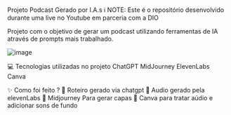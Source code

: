 Projeto Podcast Gerado por I.A.s
ℹ️ NOTE: Este é o repositório desenvolvido durante uma live no Youtube em parceria com a DIO

Projeto com o objetivo de gerar um podcast utilizando ferramentas de IA através de prompts mais trabalhado.

![image](https://github.com/Gabirodriguesdev/podcastcomIA/assets/92934830/3e21bc06-2ead-4d0c-a877-5eb2d4995887)


💻 Tecnologias utilizadas no projeto
ChatGPT
MidJourney
ElevenLabs
Canva

✨ Como foi feito ?
🤖 Roteiro gerado via chatgpt
🤖 Audio gerado pela elevenLabs
🤖 Midjourney Para gerar capas
🤖 Canva para tratar aúdio e adicionar sons de fundo

